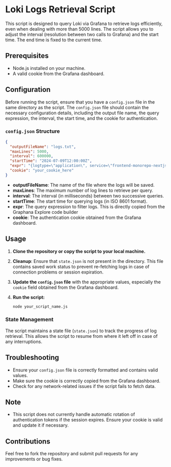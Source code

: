 # Loki Logs Retrieval Script

This script is designed to query Loki via Grafana to retrieve logs efficiently, even when dealing with more than 5000 lines. The script allows you to adjust the interval (resolution between two calls to Grafana) and the start time. The end time is fixed to the current time.

## Prerequisites

- Node.js installed on your machine.
- A valid cookie from the Grafana dashboard.

## Configuration

Before running the script, ensure that you have a `config.json` file in the same directory as the script. The `config.json` file should contain the necessary configuration details, including the output file name, the query expression, the interval, the start time, and the cookie for authentication.

### `config.json` Structure

```json
{
  "outputFileName": "logs.txt",
  "maxLines": 5000,
  "interval": 600000,
  "startTime": "2024-07-09T12:00:00Z",
  "expr": "{logtype=\"application\", service=\"frontend-monorepo-nextjs-us\", namespace=\"app\", level=~\"ERROR|CRITICAL|FATAL|EMERGENCY|WARN\"} |~ `Fetching user experiments time:` | json | line_format `{{.json_message}}` | regexp `(?P<time>[0-9.]+)ms` | line_format `{{.time}}`",
  "cookie": "your_cookie_here"
}
```

- **outputFileName**: The name of the file where the logs will be saved.
- **maxLines**: The maximum number of log lines to retrieve per query.
- **interval**: The interval (in milliseconds) between two successive queries.
- **startTime**: The start time for querying logs (in ISO 8601 format).
- **expr**: The query expression to filter logs. This is directly copied from the Graphana Explore code builder
- **cookie**: The authentication cookie obtained from the Grafana dashboard.

## Usage

1. **Clone the repository or copy the script to your local machine.**

2. **Cleanup**: Ensure that `state.json` is not present in the directory. This file contains saved work status to prevent re-fetching logs in case of connection problems or session expiration.

3. **Update the `config.json` file** with the appropriate values, especially the `cookie` field obtained from the Grafana dashboard.

4. **Run the script:**

   ```bash
   node your_script_name.js
   ```

### State Management

The script maintains a state file (`state.json`) to track the progress of log retrieval. This allows the script to resume from where it left off in case of any interruptions.

## Troubleshooting

- Ensure your `config.json` file is correctly formatted and contains valid values.
- Make sure the cookie is correctly copied from the Grafana dashboard.
- Check for any network-related issues if the script fails to fetch data.

## Note

- This script does not currently handle automatic rotation of authentication tokens if the session expires. Ensure your cookie is valid and update it if necessary.

## Contributions

Feel free to fork the repository and submit pull requests for any improvements or bug fixes.
